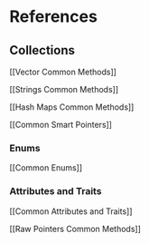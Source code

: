 # References

## Collections

[[Vector  Common Methods]]

[[Strings  Common Methods]]

[[Hash Maps  Common Methods]]

[[Common Smart Pointers]]

### Enums

[[Common Enums]]

### Attributes and Traits

[[Common Attributes and Traits]]

[[Raw Pointers  Common Methods]]